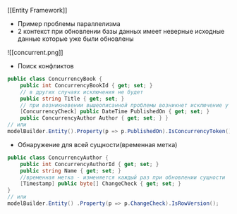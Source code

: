 [[Entity Framework]]

- Пример проблемы параллелизма
- 2 контекст при обновлении базы данных имеет неверные исходные данные которые уже были обновлены

![[concurrent.png]]

- Поиск конфликтов
```cs
public class ConcurrencyBook { 
	public int ConcurrencyBookId { get; set; } 
	// в других случаях исключения не будет
	public string Title { get; set; } 
	// при возникновении вышеописанной проблемы возникнет исключение у 2 контекста у которого были устаревшие данные
	[ConcurrencyCheck] public DateTime PublishedOn { get; set; } 
	public ConcurrencyAuthor Author { get; set; } }
// или
modelBuilder.Entity().Property(p => p.PublishedOn).IsConcurrencyToken();
```
- Обнаружение для всей сущности(временная метка)
```cs
public class ConcurrencyAuthor {
	public int ConcurrencyAuthorId { get; set; }
	public string Name { get; set; }
	//временная метка - изменяется каждый раз при обновлении сущности
	[Timestamp] public byte[] ChangeCheck { get; set; } 
}
// или
modelBuilder.Entity() .Property(p => p.ChangeCheck).IsRowVersion();
```